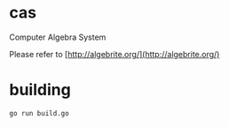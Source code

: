 # cas
Computer Algebra System

Please refer to [http://algebrite.org/](http://algebrite.org/)

# building
```bash
go run build.go
```
